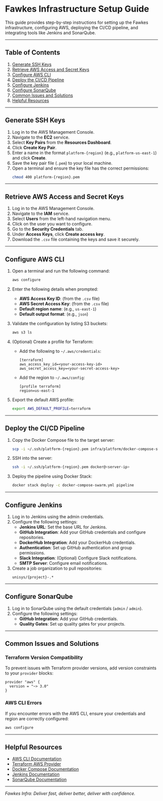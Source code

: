 # Fawkes Infrastructure Setup Guide

This guide provides step-by-step instructions for setting up the Fawkes infrastructure, configuring AWS, deploying the CI/CD pipeline, and integrating tools like Jenkins and SonarQube.

---

## Table of Contents

1. [Generate SSH Keys](#generate-ssh-keys)
2. [Retrieve AWS Access and Secret Keys](#retrieve-aws-access-and-secret-keys)
3. [Configure AWS CLI](#configure-aws-cli)
4. [Deploy the CI/CD Pipeline](#deploy-the-cicd-pipeline)
5. [Configure Jenkins](#configure-jenkins)
6. [Configure SonarQube](#configure-sonarqube)
7. [Common Issues and Solutions](#common-issues-and-solutions)
8. [Helpful Resources](#helpful-resources)

---

## Generate SSH Keys

1. Log in to the AWS Management Console.
2. Navigate to the **EC2** service.
3. Select **Key Pairs** from the **Resources Dashboard**.
4. Click **Create Key Pair**.
5. Enter a name in the format `platform-{region}` (e.g., `platform-us-east-1`) and click **Create**.
6. Save the key pair file (`.pem`) to your local machine.
7. Open a terminal and ensure the key file has the correct permissions:
   ```sh
   chmod 400 platform-{region}.pem
   ```

---

## Retrieve AWS Access and Secret Keys

1. Log in to the AWS Management Console.
2. Navigate to the **IAM** service.
3. Select **Users** from the left-hand navigation menu.
4. Click on the user you want to configure.
5. Go to the **Security Credentials** tab.
6. Under **Access Keys**, click **Create access key**.
7. Download the `.csv` file containing the keys and save it securely.

---

## Configure AWS CLI

1. Open a terminal and run the following command:
   ```sh
   aws configure
   ```
2. Enter the following details when prompted:
   - **AWS Access Key ID**: (from the `.csv` file)
   - **AWS Secret Access Key**: (from the `.csv` file)
   - **Default region name**: (e.g., `us-east-1`)
   - **Default output format**: (e.g., `json`)

3. Validate the configuration by listing S3 buckets:
   ```sh
   aws s3 ls
   ```

4. (Optional) Create a profile for Terraform:
   - Add the following to `~/.aws/credentials`:
     ```plaintext
     [terraform]
     aws_access_key_id=<your-access-key-id>
     aws_secret_access_key=<your-secret-access-key>
     ```
   - Add the region to `~/.aws/config`:
     ```plaintext
     [profile terraform]
     region=us-east-1
     ```

5. Export the default AWS profile:
   ```sh
   export AWS_DEFAULT_PROFILE=terraform
   ```

---

## Deploy the CI/CD Pipeline

1. Copy the Docker Compose file to the target server:
   ```sh
   scp -i ~/.ssh/platform-{region}.pem infra/platform/docker-compose-swarm.yml docker@<server-ip>:
   ```
2. SSH into the server:
   ```sh
   ssh -i ~/.ssh/platform-{region}.pem docker@<server-ip>
   ```
3. Deploy the pipeline using Docker Stack:
   ```sh
   docker stack deploy -c docker-compose-swarm.yml pipeline
   ```

---

## Configure Jenkins

1. Log in to Jenkins using the admin credentials.
2. Configure the following settings:
   - **Jenkins URL**: Set the base URL for Jenkins.
   - **GitHub Integration**: Add your GitHub credentials and configure repositories.
   - **DockerHub Integration**: Add your DockerHub credentials.
   - **Authentication**: Set up GitHub authentication and group permissions.
   - **Slack Integration**: (Optional) Configure Slack notifications.
   - **SMTP Server**: Configure email notifications.
3. Create a job organization to pull repositories:
   ```plaintext
   unisys/{project}-.*
   ```

---

## Configure SonarQube

1. Log in to SonarQube using the default credentials (`admin` / `admin`).
2. Configure the following settings:
   - **GitHub Integration**: Add your GitHub credentials.
   - **Quality Gates**: Set up quality gates for your projects.

---

## Common Issues and Solutions

### Terraform Version Compatibility

To prevent issues with Terraform provider versions, add version constraints to your `provider` blocks:
```hcl
provider "aws" {
  version = "~> 3.0"
}
```

### AWS CLI Errors

If you encounter errors with the AWS CLI, ensure your credentials and region are correctly configured:
```sh
aws configure
```

---

## Helpful Resources

- [AWS CLI Documentation](https://docs.aws.amazon.com/cli/latest/userguide/cli-chap-welcome.html)
- [Terraform AWS Provider](https://registry.terraform.io/providers/hashicorp/aws/latest/docs)
- [Docker Compose Documentation](https://docs.docker.com/compose/)
- [Jenkins Documentation](https://www.jenkins.io/doc/)
- [SonarQube Documentation](https://docs.sonarqube.org/)

---

_Fawkes Infra: Deliver fast, deliver better, deliver with confidence._
